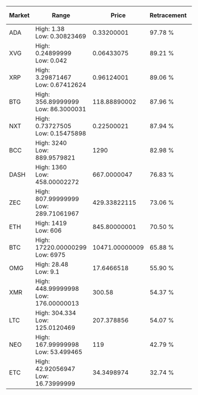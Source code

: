 | Market | Range | Price| Retracement | Doubles to 50% |
| --- | --- | --- | --- | --- |
| ADA | High: 1.38<br />Low: 0.30823469 | 0.33200001 | 97.78 % | 2.54 |
| XVG | High: 0.24899999<br />Low: 0.042 | 0.06433075 | 89.21 % | 2.26 |
| XRP | High: 3.29871467<br />Low: 0.67412624 | 0.96124001 | 89.06 % | 2.07 |
| BTG | High: 356.89999999<br />Low: 86.3000031 | 118.88890002 | 87.96 % | 1.86 |
| NXT | High: 0.73727505<br />Low: 0.15475898 | 0.22500021 | 87.94 % | 1.98 |
| BCC | High: 3240<br />Low: 889.9579821 | 1290 | 82.98 % | 1.60 |
| DASH | High: 1360<br />Low: 458.00002272 | 667.0000047 | 76.83 % | 1.36 |
| ZEC | High: 807.99999999<br />Low: 289.71061967 | 429.33822115 | 73.06 % | 1.28 |
| ETH | High: 1419<br />Low: 606 | 845.80000001 | 70.50 % | 1.20 |
| BTC | High: 17220.00000299<br />Low: 6975 | 10471.00000009 | 65.88 % | 1.16 |
| OMG | High: 28.48<br />Low: 9.1 | 17.6466518 | 55.90 % | 1.06 |
| XMR | High: 448.99999998<br />Low: 176.00000013 | 300.58 | 54.37 % | 1.04 |
| LTC | High: 304.334<br />Low: 125.0120469 | 207.378856 | 54.07 % | 1.04 |
| NEO | High: 167.99999998<br />Low: 53.499465 | 119 | 42.79 % | 0.00 |
| ETC | High: 42.92056947<br />Low: 16.73999999 | 34.3498974 | 32.74 % | 0.00 |
